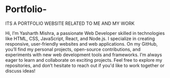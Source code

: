 # Portfolio-
ITS A PORTFOLIO WEBSITE RELATED TO ME AND MY WORK


Hi, I’m Yasharth Mishra, a passionate Web Developer skilled in technologies like HTML, CSS, JavaScript, React, and Node.js. I specialize in creating responsive, user-friendly websites and web applications. On my GitHub, you’ll find my personal projects, open-source contributions, and experiments with new web development tools and frameworks. I’m always eager to learn and collaborate on exciting projects. Feel free to explore my repositories, and don’t hesitate to reach out if you'd like to work together or discuss ideas!
